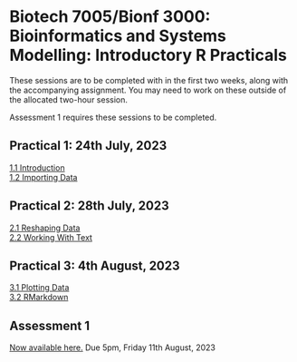 # Biotech 7005/Bionf 3000: Bioinformatics and Systems Modelling: Introductory R Practicals

These sessions are to be completed with in the first two weeks, along with the accompanying assignment.
You may need to work on these outside of the allocated two-hour session.

Assessment 1 requires these sessions to be completed.

## Practical 1: 24th July, 2023

[1.1 Introduction](1_Introduction_To_R.html)<br>
[1.2 Importing Data](2_ImportingData.html)<br>

## Practical 2: 28th July, 2023

[2.1 Reshaping Data](3_ReshapingData.html)<br>
[2.2 Working With Text](4_TextManipulation)<br>

## Practical 3: 4th August, 2023

[3.1 Plotting Data](5_PlottingData.html)<br>
[3.2 RMarkdown](6_UsingRMarkdown.html)

## Assessment 1

[Now available here.](../../Assignments/Assignment1.html) Due 5pm, Friday 11th August, 2023
